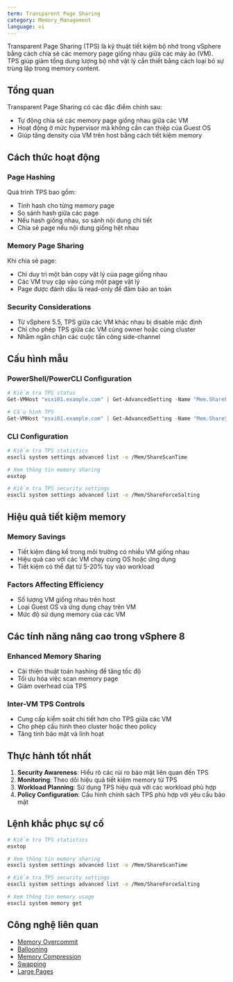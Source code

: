 ```yaml
---
term: Transparent Page Sharing
category: Memory_Management
language: vi
---
```


Transparent Page Sharing (TPS) là kỹ thuật tiết kiệm bộ nhớ trong vSphere bằng cách chia sẻ các memory page giống nhau giữa các máy ảo (VM). TPS giúp giảm tổng dung lượng bộ nhớ vật lý cần thiết bằng cách loại bỏ sự trùng lặp trong memory content.

## Tổng quan

Transparent Page Sharing có các đặc điểm chính sau:
- Tự động chia sẻ các memory page giống nhau giữa các VM
- Hoạt động ở mức hypervisor mà không cần can thiệp của Guest OS
- Giúp tăng density của VM trên host bằng cách tiết kiệm memory

## Cách thức hoạt động

### Page Hashing
Quá trình TPS bao gồm:
- Tính hash cho từng memory page
- So sánh hash giữa các page
- Nếu hash giống nhau, so sánh nội dung chi tiết
- Chia sẻ page nếu nội dung giống hệt nhau

### Memory Page Sharing
Khi chia sẻ page:
- Chỉ duy trì một bản copy vật lý của page giống nhau
- Các VM truy cập vào cùng một page vật lý
- Page được đánh dấu là read-only để đảm bảo an toàn

### Security Considerations
- Từ vSphere 5.5, TPS giữa các VM khác nhau bị disable mặc định
- Chỉ cho phép TPS giữa các VM cùng owner hoặc cùng cluster
- Nhằm ngăn chặn các cuộc tấn công side-channel

## Cấu hình mẫu

### PowerShell/PowerCLI Configuration
```powershell
# Kiểm tra TPS status
Get-VMHost "esxi01.example.com" | Get-AdvancedSetting -Name "Mem.ShareForceSalting"

# Cấu hình TPS
Get-VMHost "esxi01.example.com" | Get-AdvancedSetting -Name "Mem.ShareScanTime" | Set-AdvancedSetting -Value 60
```

### CLI Configuration
```bash
# Kiểm tra TPS statistics
esxcli system settings advanced list -o /Mem/ShareScanTime

# Xem thông tin memory sharing
esxtop

# Kiểm tra TPS security settings
esxcli system settings advanced list -o /Mem/ShareForceSalting
```

## Hiệu quả tiết kiệm memory

### Memory Savings
- Tiết kiệm đáng kể trong môi trường có nhiều VM giống nhau
- Hiệu quả cao với các VM chạy cùng OS hoặc ứng dụng
- Tiết kiệm có thể đạt từ 5-20% tùy vào workload

### Factors Affecting Efficiency
- Số lượng VM giống nhau trên host
- Loại Guest OS và ứng dụng chạy trên VM
- Mức độ sử dụng memory của các VM

## Các tính năng nâng cao trong vSphere 8

### Enhanced Memory Sharing
- Cải thiện thuật toán hashing để tăng tốc độ
- Tối ưu hóa việc scan memory page
- Giảm overhead của TPS

### Inter-VM TPS Controls
- Cung cấp kiểm soát chi tiết hơn cho TPS giữa các VM
- Cho phép cấu hình theo cluster hoặc theo policy
- Tăng tính bảo mật và linh hoạt

## Thực hành tốt nhất

1. **Security Awareness**: Hiểu rõ các rủi ro bảo mật liên quan đến TPS
2. **Monitoring**: Theo dõi hiệu quả tiết kiệm memory từ TPS
3. **Workload Planning**: Sử dụng TPS hiệu quả với các workload phù hợp
4. **Policy Configuration**: Cấu hình chính sách TPS phù hợp với yêu cầu bảo mật

## Lệnh khắc phục sự cố

```bash
# Kiểm tra TPS statistics
esxtop

# Xem thông tin memory sharing
esxcli system settings advanced list -o /Mem/ShareScanTime

# Kiểm tra TPS security settings
esxcli system settings advanced list -o /Mem/ShareForceSalting

# Xem thông tin memory usage
esxcli system memory get
```

## Công nghệ liên quan

- [Memory Overcommit](/glossary/term/memory-overcommit.md)
- [Ballooning](/glossary/term/ballooning)
- [Memory Compression](/glossary/term/memory-compression.md)
- [Swapping](/glossary/term/swapping)
- [Large Pages](/glossary/term/large-pages)